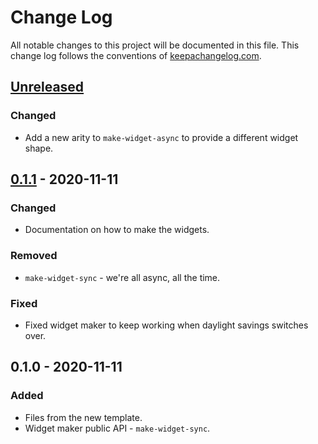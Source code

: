 # Change Log
All notable changes to this project will be documented in this file. This change log follows the conventions of [keepachangelog.com](http://keepachangelog.com/).

## [Unreleased]
### Changed
- Add a new arity to `make-widget-async` to provide a different widget shape.

## [0.1.1] - 2020-11-11
### Changed
- Documentation on how to make the widgets.

### Removed
- `make-widget-sync` - we're all async, all the time.

### Fixed
- Fixed widget maker to keep working when daylight savings switches over.

## 0.1.0 - 2020-11-11
### Added
- Files from the new template.
- Widget maker public API - `make-widget-sync`.

[Unreleased]: https://github.com/your-name/advent-of-code-2020/compare/0.1.1...HEAD
[0.1.1]: https://github.com/your-name/advent-of-code-2020/compare/0.1.0...0.1.1
